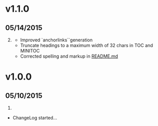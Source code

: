 # v1.1.0
## 05/14/2015

2. [](#improved)
	* Improved `anchorlinks``generation
	* Truncate headings to a maximum width of 32 chars in TOC and MINITOC
	* Corrected spelling and markup in [README.md](https://github.com/Sommerregen/grav-plugin-toc/blob/master/README.md)

# v1.0.0
## 05/10/2015

1. [](#new)
  * ChangeLog started...
